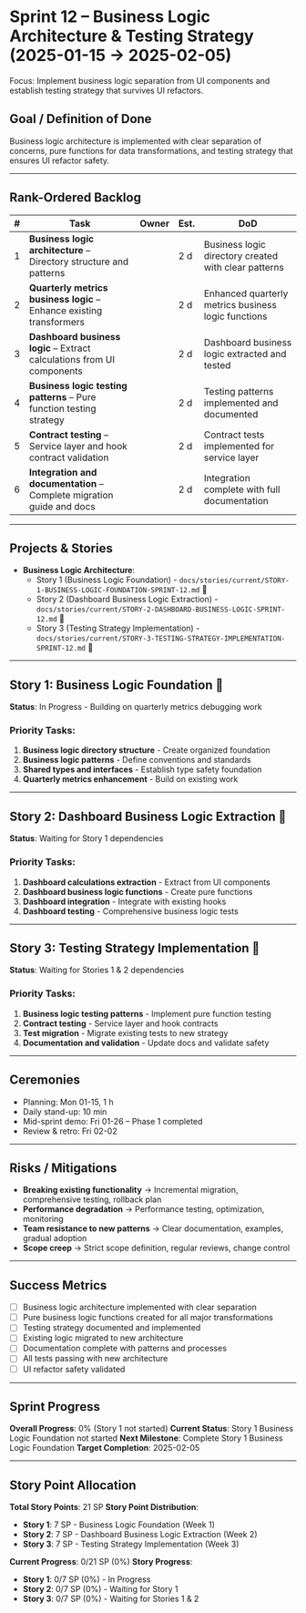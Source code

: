 # Sprint 12 – Business Logic Architecture & Testing Strategy (2025-01-15 → 2025-02-05)

Focus: Implement business logic separation from UI components and establish testing strategy that survives UI refactors.

## Goal / Definition of Done

Business logic architecture is implemented with clear separation of concerns, pure functions for data transformations, and testing strategy that ensures UI refactor safety.

---

## Rank-Ordered Backlog

| #   | Task                                                                   | Owner | Est. | DoD                                                  |
| --- | ---------------------------------------------------------------------- | ----- | ---- | ---------------------------------------------------- |
| 1   | **Business logic architecture** – Directory structure and patterns     |       | 2 d  | Business logic directory created with clear patterns |
| 2   | **Quarterly metrics business logic** – Enhance existing transformers   |       | 2 d  | Enhanced quarterly metrics business logic functions  |
| 3   | **Dashboard business logic** – Extract calculations from UI components |       | 2 d  | Dashboard business logic extracted and tested        |
| 4   | **Business logic testing patterns** – Pure function testing strategy   |       | 2 d  | Testing patterns implemented and documented          |
| 5   | **Contract testing** – Service layer and hook contract validation      |       | 2 d  | Contract tests implemented for service layer         |
| 6   | **Integration and documentation** – Complete migration guide and docs  |       | 2 d  | Integration complete with full documentation         |

---

## Projects & Stories

- **Business Logic Architecture**:
  - Story 1 (Business Logic Foundation) - `docs/stories/current/STORY-1-BUSINESS-LOGIC-FOUNDATION-SPRINT-12.md` 🔄
  - Story 2 (Dashboard Business Logic Extraction) - `docs/stories/current/STORY-2-DASHBOARD-BUSINESS-LOGIC-SPRINT-12.md` 🔄
  - Story 3 (Testing Strategy Implementation) - `docs/stories/current/STORY-3-TESTING-STRATEGY-IMPLEMENTATION-SPRINT-12.md` 🔄

---

## Story 1: Business Logic Foundation 🔄

**Status**: In Progress - Building on quarterly metrics debugging work

### Priority Tasks:

1. **Business logic directory structure** - Create organized foundation
2. **Business logic patterns** - Define conventions and standards
3. **Shared types and interfaces** - Establish type safety foundation
4. **Quarterly metrics enhancement** - Build on existing work

---

## Story 2: Dashboard Business Logic Extraction 🔄

**Status**: Waiting for Story 1 dependencies

### Priority Tasks:

1. **Dashboard calculations extraction** - Extract from UI components
2. **Dashboard business logic functions** - Create pure functions
3. **Dashboard integration** - Integrate with existing hooks
4. **Dashboard testing** - Comprehensive business logic tests

---

## Story 3: Testing Strategy Implementation 🔄

**Status**: Waiting for Stories 1 & 2 dependencies

### Priority Tasks:

1. **Business logic testing patterns** - Implement pure function testing
2. **Contract testing** - Service layer and hook contracts
3. **Test migration** - Migrate existing tests to new strategy
4. **Documentation and validation** - Update docs and validate safety

---

## Ceremonies

- Planning: Mon 01-15, 1 h
- Daily stand-up: 10 min
- Mid-sprint demo: Fri 01-26 – Phase 1 completed
- Review & retro: Fri 02-02

---

## Risks / Mitigations

- **Breaking existing functionality** → Incremental migration, comprehensive testing, rollback plan
- **Performance degradation** → Performance testing, optimization, monitoring
- **Team resistance to new patterns** → Clear documentation, examples, gradual adoption
- **Scope creep** → Strict scope definition, regular reviews, change control

---

## Success Metrics

- [ ] Business logic architecture implemented with clear separation
- [ ] Pure business logic functions created for all major transformations
- [ ] Testing strategy documented and implemented
- [ ] Existing logic migrated to new architecture
- [ ] Documentation complete with patterns and processes
- [ ] All tests passing with new architecture
- [ ] UI refactor safety validated

---

## Sprint Progress

**Overall Progress**: 0% (Story 1 not started)
**Current Status**: Story 1 Business Logic Foundation not started
**Next Milestone**: Complete Story 1 Business Logic Foundation
**Target Completion**: 2025-02-05

---

## Story Point Allocation

**Total Story Points**: 21 SP
**Story Point Distribution**:

- **Story 1**: 7 SP - Business Logic Foundation (Week 1)
- **Story 2**: 7 SP - Dashboard Business Logic Extraction (Week 2)
- **Story 3**: 7 SP - Testing Strategy Implementation (Week 3)

**Current Progress**: 0/21 SP (0%)
**Story Progress**:

- **Story 1**: 0/7 SP (0%) - In Progress
- **Story 2**: 0/7 SP (0%) - Waiting for Story 1
- **Story 3**: 0/7 SP (0%) - Waiting for Stories 1 & 2

